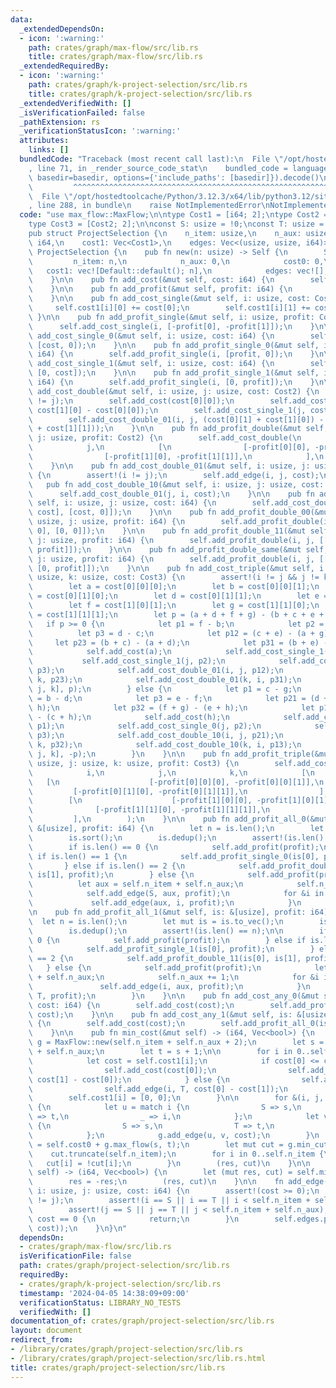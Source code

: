 ```yaml
---
data:
  _extendedDependsOn:
  - icon: ':warning:'
    path: crates/graph/max-flow/src/lib.rs
    title: crates/graph/max-flow/src/lib.rs
  _extendedRequiredBy:
  - icon: ':warning:'
    path: crates/graph/k-project-selection/src/lib.rs
    title: crates/graph/k-project-selection/src/lib.rs
  _extendedVerifiedWith: []
  _isVerificationFailed: false
  _pathExtension: rs
  _verificationStatusIcon: ':warning:'
  attributes:
    links: []
  bundledCode: "Traceback (most recent call last):\n  File \"/opt/hostedtoolcache/Python/3.12.3/x64/lib/python3.12/site-packages/onlinejudge_verify/documentation/build.py\"\
    , line 71, in _render_source_code_stat\n    bundled_code = language.bundle(stat.path,\
    \ basedir=basedir, options={'include_paths': [basedir]}).decode()\n          \
    \         ^^^^^^^^^^^^^^^^^^^^^^^^^^^^^^^^^^^^^^^^^^^^^^^^^^^^^^^^^^^^^^^^^^^^^^^^^^^^^^^^^\n\
    \  File \"/opt/hostedtoolcache/Python/3.12.3/x64/lib/python3.12/site-packages/onlinejudge_verify/languages/rust.py\"\
    , line 288, in bundle\n    raise NotImplementedError\nNotImplementedError\n"
  code: "use max_flow::MaxFlow;\n\ntype Cost1 = [i64; 2];\ntype Cost2 = [Cost1; 2];\n\
    type Cost3 = [Cost2; 2];\n\nconst S: usize = !0;\nconst T: usize = !1;\n\n#[derive(Clone)]\n\
    pub struct ProjectSelection {\n    n_item: usize,\n    n_aux: usize,\n    cost0:\
    \ i64,\n    cost1: Vec<Cost1>,\n    edges: Vec<(usize, usize, i64)>,\n}\n\nimpl\
    \ ProjectSelection {\n    pub fn new(n: usize) -> Self {\n        Self {\n   \
    \         n_item: n,\n            n_aux: 0,\n            cost0: 0,\n         \
    \   cost1: vec![Default::default(); n],\n            edges: vec![],\n        }\n\
    \    }\n\n    pub fn add_cost(&mut self, cost: i64) {\n        self.cost0 += cost;\n\
    \    }\n\n    pub fn add_profit(&mut self, profit: i64) {\n        self.add_cost(-profit);\n\
    \    }\n\n    pub fn add_cost_single(&mut self, i: usize, cost: Cost1) {\n   \
    \     self.cost1[i][0] += cost[0];\n        self.cost1[i][1] += cost[1];\n   \
    \ }\n\n    pub fn add_profit_single(&mut self, i: usize, profit: Cost1) {\n  \
    \      self.add_cost_single(i, [-profit[0], -profit[1]]);\n    }\n\n    pub fn\
    \ add_cost_single_0(&mut self, i: usize, cost: i64) {\n        self.add_cost_single(i,\
    \ [cost, 0]);\n    }\n\n    pub fn add_profit_single_0(&mut self, i: usize, profit:\
    \ i64) {\n        self.add_profit_single(i, [profit, 0]);\n    }\n\n    pub fn\
    \ add_cost_single_1(&mut self, i: usize, cost: i64) {\n        self.add_cost_single(i,\
    \ [0, cost]);\n    }\n\n    pub fn add_profit_single_1(&mut self, i: usize, profit:\
    \ i64) {\n        self.add_profit_single(i, [0, profit]);\n    }\n\n    pub fn\
    \ add_cost_double(&mut self, i: usize, j: usize, cost: Cost2) {\n        assert!(i\
    \ != j);\n        self.add_cost(cost[0][0]);\n        self.add_cost_single_1(i,\
    \ cost[1][0] - cost[0][0]);\n        self.add_cost_single_1(j, cost[1][1] - cost[1][0]);\n\
    \        self.add_cost_double_01(i, j, (cost[0][1] + cost[1][0]) - (cost[0][0]\
    \ + cost[1][1]));\n    }\n\n    pub fn add_profit_double(&mut self, i: usize,\
    \ j: usize, profit: Cost2) {\n        self.add_cost_double(\n            i,\n\
    \            j,\n            [\n                [-profit[0][0], -profit[0][1]],\n\
    \                [-profit[1][0], -profit[1][1]],\n            ],\n        );\n\
    \    }\n\n    pub fn add_cost_double_01(&mut self, i: usize, j: usize, cost: i64)\
    \ {\n        assert!(i != j);\n        self.add_edge(i, j, cost);\n    }\n\n \
    \   pub fn add_cost_double_10(&mut self, i: usize, j: usize, cost: i64) {\n  \
    \      self.add_cost_double_01(j, i, cost);\n    }\n\n    pub fn add_cost_double_not_same(&mut\
    \ self, i: usize, j: usize, cost: i64) {\n        self.add_cost_double(i, j, [[0,\
    \ cost], [cost, 0]]);\n    }\n\n    pub fn add_profit_double_00(&mut self, i:\
    \ usize, j: usize, profit: i64) {\n        self.add_profit_double(i, j, [[profit,\
    \ 0], [0, 0]]);\n    }\n\n    pub fn add_profit_double_11(&mut self, i: usize,\
    \ j: usize, profit: i64) {\n        self.add_profit_double(i, j, [[0, 0], [0,\
    \ profit]]);\n    }\n\n    pub fn add_profit_double_same(&mut self, i: usize,\
    \ j: usize, profit: i64) {\n        self.add_profit_double(i, j, [[profit, 0],\
    \ [0, profit]]);\n    }\n\n    pub fn add_cost_triple(&mut self, i: usize, j:\
    \ usize, k: usize, cost: Cost3) {\n        assert!(i != j && j != k && k != i);\n\
    \        let a = cost[0][0][0];\n        let b = cost[0][0][1];\n        let c\
    \ = cost[0][1][0];\n        let d = cost[0][1][1];\n        let e = cost[1][0][0];\n\
    \        let f = cost[1][0][1];\n        let g = cost[1][1][0];\n        let h\
    \ = cost[1][1][1];\n        let p = (a + d + f + g) - (b + c + e + h);\n     \
    \   if p >= 0 {\n            let p1 = f - b;\n            let p2 = g - e;\n  \
    \          let p3 = d - c;\n            let p12 = (c + e) - (a + g);\n       \
    \     let p23 = (b + c) - (a + d);\n            let p31 = (b + e) - (a + f);\n\
    \            self.add_cost(a);\n            self.add_cost_single_1(i, p1);\n \
    \           self.add_cost_single_1(j, p2);\n            self.add_cost_single_1(k,\
    \ p3);\n            self.add_cost_double_01(i, j, p12);\n            self.add_cost_double_01(j,\
    \ k, p23);\n            self.add_cost_double_01(k, i, p31);\n            self.add_profit_all_1(&[i,\
    \ j, k], p);\n        } else {\n            let p1 = c - g;\n            let p2\
    \ = b - d;\n            let p3 = e - f;\n            let p21 = (d + f) - (b +\
    \ h);\n            let p32 = (f + g) - (e + h);\n            let p13 = (d + g)\
    \ - (c + h);\n            self.add_cost(h);\n            self.add_cost_single_0(i,\
    \ p1);\n            self.add_cost_single_0(j, p2);\n            self.add_cost_single_0(k,\
    \ p3);\n            self.add_cost_double_10(i, j, p21);\n            self.add_cost_double_10(j,\
    \ k, p32);\n            self.add_cost_double_10(k, i, p13);\n            self.add_profit_all_0(&[i,\
    \ j, k], -p);\n        }\n    }\n\n    pub fn add_profit_triple(&mut self, i:\
    \ usize, j: usize, k: usize, profit: Cost3) {\n        self.add_cost_triple(\n\
    \            i,\n            j,\n            k,\n            [\n             \
    \   [\n                    [-profit[0][0][0], -profit[0][0][1]],\n           \
    \         [-profit[0][1][0], -profit[0][1][1]],\n                ],\n        \
    \        [\n                    [-profit[1][0][0], -profit[1][0][1]],\n      \
    \              [-profit[1][1][0], -profit[1][1][1]],\n                ],\n   \
    \         ],\n        );\n    }\n\n    pub fn add_profit_all_0(&mut self, is:\
    \ &[usize], profit: i64) {\n        let n = is.len();\n        let mut is = is.to_vec();\n\
    \        is.sort();\n        is.dedup();\n        assert!(is.len() == n);\n\n\
    \        if is.len() == 0 {\n            self.add_profit(profit);\n        } else\
    \ if is.len() == 1 {\n            self.add_profit_single_0(is[0], profit);\n \
    \       } else if is.len() == 2 {\n            self.add_profit_double_00(is[0],\
    \ is[1], profit);\n        } else {\n            self.add_profit(profit);\n  \
    \          let aux = self.n_item + self.n_aux;\n            self.n_aux += 1;\n\
    \            self.add_edge(S, aux, profit);\n            for &i in &is {\n   \
    \             self.add_edge(aux, i, profit);\n            }\n        }\n    }\n\
    \n    pub fn add_profit_all_1(&mut self, is: &[usize], profit: i64) {\n      \
    \  let n = is.len();\n        let mut is = is.to_vec();\n        is.sort();\n\
    \        is.dedup();\n        assert!(is.len() == n);\n\n        if is.len() ==\
    \ 0 {\n            self.add_profit(profit);\n        } else if is.len() == 1 {\n\
    \            self.add_profit_single_1(is[0], profit);\n        } else if is.len()\
    \ == 2 {\n            self.add_profit_double_11(is[0], is[1], profit);\n     \
    \   } else {\n            self.add_profit(profit);\n            let aux = self.n_item\
    \ + self.n_aux;\n            self.n_aux += 1;\n            for &i in &is {\n \
    \               self.add_edge(i, aux, profit);\n            }\n            self.add_edge(aux,\
    \ T, profit);\n        }\n    }\n\n    pub fn add_cost_any_0(&mut self, is: &[usize],\
    \ cost: i64) {\n        self.add_cost(cost);\n        self.add_profit_all_1(is,\
    \ cost);\n    }\n\n    pub fn add_cost_any_1(&mut self, is: &[usize], cost: i64)\
    \ {\n        self.add_cost(cost);\n        self.add_profit_all_0(is, cost);\n\
    \    }\n\n    pub fn min_cost(&mut self) -> (i64, Vec<bool>) {\n        let mut\
    \ g = MaxFlow::new(self.n_item + self.n_aux + 2);\n        let s = self.n_item\
    \ + self.n_aux;\n        let t = s + 1;\n\n        for i in 0..self.n_item {\n\
    \            let cost = self.cost1[i];\n            if cost[0] <= cost[1] {\n\
    \                self.add_cost(cost[0]);\n                self.add_edge(S, i,\
    \ cost[1] - cost[0]);\n            } else {\n                self.add_cost(cost[1]);\n\
    \                self.add_edge(i, T, cost[0] - cost[1]);\n            }\n    \
    \        self.cost1[i] = [0, 0];\n        }\n\n        for &(i, j, cost) in &self.edges\
    \ {\n            let u = match i {\n                S => s,\n                T\
    \ => t,\n                _ => i,\n            };\n            let v = match j\
    \ {\n                S => s,\n                T => t,\n                _ => j,\n\
    \            };\n            g.add_edge(u, v, cost);\n        }\n        let res\
    \ = self.cost0 + g.max_flow(s, t);\n        let mut cut = g.min_cut(s);\n    \
    \    cut.truncate(self.n_item);\n        for i in 0..self.n_item {\n         \
    \   cut[i] = !cut[i];\n        }\n        (res, cut)\n    }\n\n    pub fn max_profit(&mut\
    \ self) -> (i64, Vec<bool>) {\n        let (mut res, cut) = self.min_cost();\n\
    \        res = -res;\n        (res, cut)\n    }\n\n    fn add_edge(&mut self,\
    \ i: usize, j: usize, cost: i64) {\n        assert!(cost >= 0);\n        assert!(i\
    \ != j);\n        assert!(i == S || i == T || i < self.n_item + self.n_aux);\n\
    \        assert!(j == S || j == T || j < self.n_item + self.n_aux);\n        if\
    \ cost == 0 {\n            return;\n        }\n        self.edges.push((i, j,\
    \ cost));\n    }\n}\n"
  dependsOn:
  - crates/graph/max-flow/src/lib.rs
  isVerificationFile: false
  path: crates/graph/project-selection/src/lib.rs
  requiredBy:
  - crates/graph/k-project-selection/src/lib.rs
  timestamp: '2024-04-05 14:38:09+09:00'
  verificationStatus: LIBRARY_NO_TESTS
  verifiedWith: []
documentation_of: crates/graph/project-selection/src/lib.rs
layout: document
redirect_from:
- /library/crates/graph/project-selection/src/lib.rs
- /library/crates/graph/project-selection/src/lib.rs.html
title: crates/graph/project-selection/src/lib.rs
---
```


